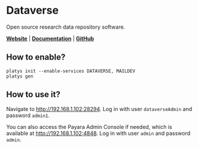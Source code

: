 # Dataverse

Open source research data repository software.

**[Website](https://dataverse.org/)** | **[Documentation](https://guides.dataverse.org/en/latest/user/index.html)** | **[GitHub](https://github.com/IQSS/dataverse)**

## How to enable?

```
platys init --enable-services DATAVERSE, MAILDEV
platys gen
```

## How to use it?

Navigate to <http://192.168.1.102:28294>.
Log in with user `dataverseAdmin` and password `admin1`.

You can also access the Payara Admin Console if needed, which is available at <http://192.168.1.102:4848>. Log in with user `admin` and password `admin`.

